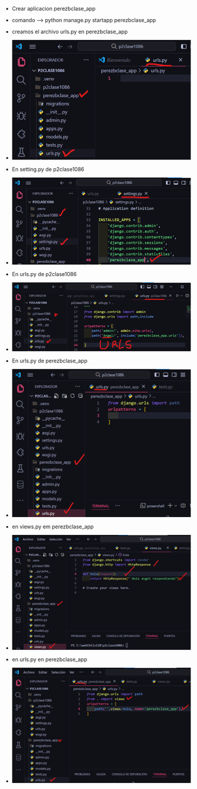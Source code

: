 - Crear aplicacion perezbclase_app
- comando  --> python manage.py startapp perezbclase_app

- creamos el archivo urls.py en perezbclase_app
- ![alt text](img1.png)
- En setting.py de p2clase1086
- ![alt text](img2.png)
- En urls.py de p2clase1086
- ![alt text](img3.png)
- En urls.py de perezbclase_app
- ![alt text](img4.png)
- en views.py em perezbclase_app
- ![alt text](img5.png)
- en urls.py en perezbclase_app
- ![alt text](img6.png)
